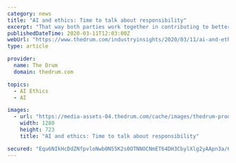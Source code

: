 ```yaml
---
category: news
title: "AI and ethics: Time to talk about responsibility"
excerpt: "That way both parties work together in contributing to better ethics and towards a better future for humans with the help of AI tools. Utopia Analytics is holding a panel debate moderated by The Drum at the Finnish Ambassador’s Residence in London on March 18th from 2.30. Details of the panellists taking part and too book a place lease follow ..."
publishedDateTime: 2020-03-11T12:03:00Z
webUrl: "https://www.thedrum.com/industryinsights/2020/03/11/ai-and-ethics-time-talk-about-responsibility"
type: article

provider:
  name: The Drum
  domain: thedrum.com

topics:
  - AI Ethics
  - AI

images:
  - url: "https://media-assets-04.thedrum.com/cache/images/thedrum-prod/s3-news-tmp-394692-20200304_ethicalai-part1-cover-photo--default--1280.jpg"
    width: 1280
    height: 723
    title: "AI and ethics: Time to talk about responsibility"

secured: "Equ6NIkHcDdZNfpvloNwb0N55K2s0OTNNOCNmET64DH3CbylXlg2yAApn3a/6b28w7xQ0BQ2g6QYb26TK6lB1sHzKaeYNbLdXXfq+zNggOn/ZJTQb2CKeJ085tZ0pmWy8lrhUCfO3+GmCJbdThjU0hT/KMqM1pgNvX3zlyWJFiOdjVMkwrs5+oAoEa1OqbBggyHdGsnfyrDPUCyPZNqu6cwW4jdmvt0st3KSJC8FYkjEAPeAl8iE8eeDCpVjcZTP1+R9kVQnWtELvO7EXCjgr213PTr8lrjKFBg4J1q8Qf8QnNR/r6+9XdEHTLl5CmXL;qIax/URCMFnU71tmcRJ/Iw=="
---
```



